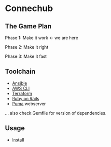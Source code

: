 # Connechub

## The Game Plan

Phase 1: Make it work <- we are here

Phase 2: Make it right

Phase 3: Make it fast

## Toolchain

- [Ansible](https://www.ansible.com/)
- [AWS CLI](https://aws.amazon.com)
- [Terraform](https://app.terraform.io/app/ConnecHub/workspaces)
- [Ruby on Rails](https://rubyonrails.org/)
- [Puma](https://github.com/puma/puma) webserver


... also check Gemfile for version of dependencies.


## Usage

- [Install](./docs/INSTALL.md)
